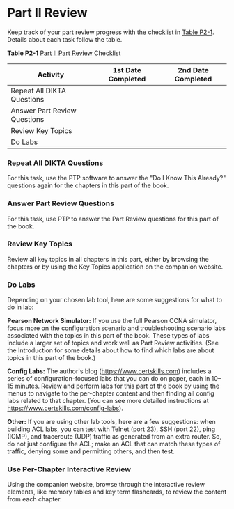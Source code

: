 # Part II Review


Keep track of your part review progress with the checklist in [Table P2-1](vol2_part-p02.xhtml#part-p02tab01). Details about each task follow the table.

**Table P2-1** [Part II Part Review](vol2_part-p02.xhtml#part-p02) Checklist

| Activity | 1st Date Completed | 2nd Date Completed |
| --- | --- | --- |
| Repeat All DIKTA Questions |  |  |
| Answer Part Review Questions |  |  |
| Review Key Topics |  |  |
| Do Labs |  |  |

### Repeat All DIKTA Questions

For this task, use the PTP software to answer the "Do I Know This Already?" questions again for the chapters in this part of the book.

### Answer Part Review Questions

For this task, use PTP to answer the Part Review questions for this part of the book.

### Review Key Topics

Review all key topics in all chapters in this part, either by browsing the chapters or by using the Key Topics application on the companion website.

### Do Labs

Depending on your chosen lab tool, here are some suggestions for what to do in lab:

**Pearson Network Simulator:** If you use the full Pearson CCNA simulator, focus more on the configuration scenario and troubleshooting scenario labs associated with the topics in this part of the book. These types of labs include a larger set of topics and work well as Part Review activities. (See the Introduction for some details about how to find which labs are about topics in this part of the book.)

**Config Labs:** The author's blog (<https://www.certskills.com>) includes a series of configuration-focused labs that you can do on paper, each in 10–15 minutes. Review and perform labs for this part of the book by using the menus to navigate to the per-chapter content and then finding all config labs related to that chapter. (You can see more detailed instructions at <https://www.certskills.com/config-labs>).

**Other:** If you are using other lab tools, here are a few suggestions: when building ACL labs, you can test with Telnet (port 23), SSH (port 22), ping (ICMP), and traceroute (UDP) traffic as generated from an extra router. So, do not just configure the ACL; make an ACL that can match these types of traffic, denying some and permitting others, and then test.

### Use Per-Chapter Interactive Review

Using the companion website, browse through the interactive review elements, like memory tables and key term flashcards, to review the content from each chapter.